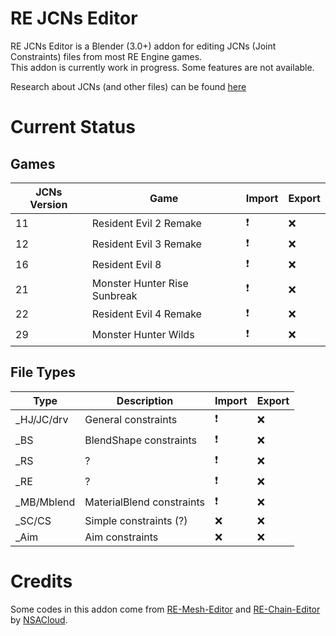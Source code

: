 # RE JCNs Editor #
RE JCNs Editor is a Blender (3.0+) addon for editing JCNs (Joint Constraints) files from most RE Engine games. <br>
This addon is currently work in progress. Some features are not available.<br>

Research about JCNs (and other files) can be found [here](https://github.com/XenonBaruku/MHWs-Research-Templates)

# Current Status
## Games
| JCNs Version | Game                            | Import                   | Export    |
| ------       | ------                          | ------                   | ------    |
| 11           | Resident Evil 2 Remake          | :heavy_exclamation_mark: | :x:       |
| 12           | Resident Evil 3 Remake          | :heavy_exclamation_mark: | :x:       |
| 16           | Resident Evil 8                 | :heavy_exclamation_mark: | :x:       |
| 21           | Monster Hunter Rise Sunbreak    | :heavy_exclamation_mark: | :x:       |
| 22           | Resident Evil 4 Remake          | :heavy_exclamation_mark: | :x:       |
| 29           | Monster Hunter Wilds            | :heavy_exclamation_mark: | :x:       |

## File Types
| Type         | Description                     | Import                   | Export    |
| ------       | ------                          | ------                   | ------    |
| _HJ/JC/drv   | General constraints             | :heavy_exclamation_mark: | :x:       |
| _BS          | BlendShape constraints          | :heavy_exclamation_mark: | :x:       |
| _RS          | ?                               | :heavy_exclamation_mark: | :x:       |
| _RE          | ?                               | :heavy_exclamation_mark: | :x:       |
| _MB/Mblend   | MaterialBlend constraints       | :heavy_exclamation_mark: | :x:       |
| _SC/CS       | Simple constraints (?)          | :x:                      | :x:       |
| _Aim         | Aim constraints                 | :x:                      | :x:       |

# Credits
Some codes in this addon come from [RE-Mesh-Editor](https://github.com/NSACloud/RE-Mesh-Editor) and [RE-Chain-Editor](https://github.com/NSACloud/RE-Chain-Editor) by [NSACloud](https://github.com/NSACloud).